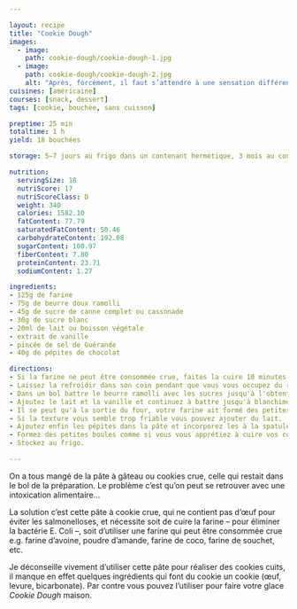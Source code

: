 ```yaml
---

layout: recipe
title: "Cookie Dough"
images:
  - image:
    path: cookie-dough/cookie-dough-1.jpg
  - image:
    path: cookie-dough/cookie-dough-2.jpg
    alt: "Après, forcément, il faut s’attendre à une sensation différente du cookie cuit, raison pour laquelle certaines personnes détestent. On est vraiment sur un mélange cru qui n’offre aucun craquant."
cuisines: [américaine]
courses: [snack, dessert]
tags: [cookie, bouchée, sans cuisson]

preptime: 25 min
totaltime: 1 h
yield: 18 bouchées

storage: 5–7 jours au frigo dans un contenant hermétique, 3 mois au congélateur.

nutrition:
  servingSize: 18
  nutriScore: 17
  nutriScoreClass: D
  weight: 340
  calories: 1582.10
  fatContent: 77.79
  saturatedFatContent: 50.46
  carbohydrateContent: 192.08
  sugarContent: 100.97
  fiberContent: 7.80
  proteinContent: 23.71
  sodiumContent: 1.27

ingredients:
- 125g de farine
- 75g de beurre doux ramolli
- 45g de sucre de canne complet ou cassonade
- 30g de sucre blanc
- 20ml de lait ou boisson végétale
- extrait de vanille
- pincée de sel de Guérande 
- 40g de pépites de chocolat

directions:
- Si la farine ne peut être consommée crue, faites la cuire 10 minutes au four préchauffé à 180°C. Certains la passent au micro-ondes ou cuisent dans une sauteuse, le plus important est qu’elle atteigne une température interne d’au moins 160°C pour éliminer les bactéries. 
- Laissez la refroidir dans son coin pendant que vous vous occupez du reste. 
- Dans un bol battre le beurre ramolli avec les sucres jusqu'à l'obtention d'une crème. 
- Ajoutez le lait et la vanille et continuez à battre jusqu'à blanchiment.
- Il se peut qu'à la sortie du four, votre farine ait formé des petites boules. Celles-ci vont être difficiles à incorporer donc le mieux est de la tamiser plusieurs fois avant de la verser dans le bol. Ajoutez le sel et battez ensuite pour incorporer le tout à la crème.
- Si la texture vous semble trop friable vous pouvez ajouter du lait. 
- Ajoutez enfin les pépites dans la pâte et incorporez les à la spatule/maryse.
- Formez des petites boules comme si vous vous apprétiez à cuire vos cookies.
- Stockez au frigo.

---
```


On a tous mangé de la pâte à gâteau ou cookies crue, celle qui restait dans le bol de la préparation. Le problème c’est qu’on peut se retrouver avec une intoxication alimentaire…

La solution c’est cette pâte à cookie crue, qui ne contient pas d’œuf pour éviter les salmonelloses, et nécessite soit de cuire la farine – pour éliminer la bactérie E. Coli –, soit d’utiliser une farine qui peut être consommée crue e.g. farine d’avoine, poudre d’amande, farine de coco, farine de souchet, etc.

Je déconseille vivement d’utiliser cette pâte pour réaliser des cookies cuits, il manque en effet quelques ingrédients qui font du cookie un cookie (œuf, levure, bicarbonate). Par contre vous pouvez l’utiliser pour faire votre glace <i lang="en">Cookie Dough</i> maison.